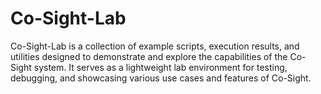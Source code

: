 # Co-Sight-Lab
Co-Sight-Lab is a collection of example scripts, execution results, and utilities designed to demonstrate and explore the capabilities of the Co-Sight system. It serves as a lightweight lab environment for testing, debugging, and showcasing various use cases and features of Co-Sight.
